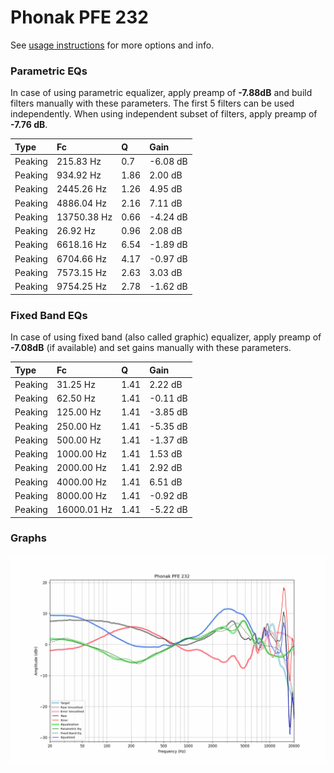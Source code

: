 # Phonak PFE 232
See [usage instructions](https://github.com/jaakkopasanen/AutoEq#usage) for more options and info.

### Parametric EQs
In case of using parametric equalizer, apply preamp of **-7.88dB** and build filters manually
with these parameters. The first 5 filters can be used independently.
When using independent subset of filters, apply preamp of **-7.76 dB**.

| Type    | Fc          |    Q | Gain     |
|:--------|:------------|:-----|:---------|
| Peaking | 215.83 Hz   | 0.7  | -6.08 dB |
| Peaking | 934.92 Hz   | 1.86 | 2.00 dB  |
| Peaking | 2445.26 Hz  | 1.26 | 4.95 dB  |
| Peaking | 4886.04 Hz  | 2.16 | 7.11 dB  |
| Peaking | 13750.38 Hz | 0.66 | -4.24 dB |
| Peaking | 26.92 Hz    | 0.96 | 2.08 dB  |
| Peaking | 6618.16 Hz  | 6.54 | -1.89 dB |
| Peaking | 6704.66 Hz  | 4.17 | -0.97 dB |
| Peaking | 7573.15 Hz  | 2.63 | 3.03 dB  |
| Peaking | 9754.25 Hz  | 2.78 | -1.62 dB |

### Fixed Band EQs
In case of using fixed band (also called graphic) equalizer, apply preamp of **-7.08dB**
(if available) and set gains manually with these parameters.

| Type    | Fc          |    Q | Gain     |
|:--------|:------------|:-----|:---------|
| Peaking | 31.25 Hz    | 1.41 | 2.22 dB  |
| Peaking | 62.50 Hz    | 1.41 | -0.11 dB |
| Peaking | 125.00 Hz   | 1.41 | -3.85 dB |
| Peaking | 250.00 Hz   | 1.41 | -5.35 dB |
| Peaking | 500.00 Hz   | 1.41 | -1.37 dB |
| Peaking | 1000.00 Hz  | 1.41 | 1.53 dB  |
| Peaking | 2000.00 Hz  | 1.41 | 2.92 dB  |
| Peaking | 4000.00 Hz  | 1.41 | 6.51 dB  |
| Peaking | 8000.00 Hz  | 1.41 | -0.92 dB |
| Peaking | 16000.01 Hz | 1.41 | -5.22 dB |

### Graphs
![](./Phonak%20PFE%20232.png)